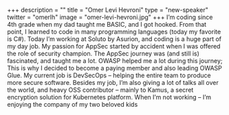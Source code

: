 +++
description = ""
title = "Omer Levi Hevroni"
type = "new-speaker"
twitter = "omerlh"
image = "omer-levi-hevroni.jpg"
+++
I’m coding since 4th grade when my dad taught me BASIC, and I got hooked. From that point, I learned to code in many programming languages (today my favorite is C#). Today I’m working at Soluto by Asurion, and coding is a huge part of my day job.
My passion for AppSec started by accident when I was offered the role of security champion. The AppSec journey was (and still is) fascinated, and taught me a lot. OWASP helped me a lot during this journey; This is why I decided to become a paying member and also leading OWASP Glue.
My current job is DevSecOps – helping the entire team to produce more secure software. Besides my job, I’m also giving a lot of talks all over the world, and heavy OSS contributor – mainly to Kamus, a secret encryption solution for Kubernetes platform.
When I’m not working – I’m enjoying the company of my two beloved kids